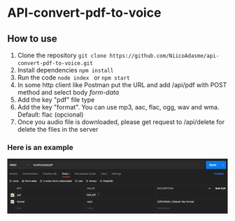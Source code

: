 # API-convert-pdf-to-voice

## How to use

1. Clone the repository
`` git clone https://github.com/NiicoAdasme/api-convert-pdf-to-voice.git ``
2. Install dependencies ``npm install``
3. Run the code 
``node index `` or ``npm start`` 
4. In some http client like Postman put the URL and add /api/pdf with POST method and select body *form-data*
5. Add the key "pdf" file type
6. Add the key "format". You can use mp3, aac, flac, ogg, wav and wma. Default: flac (opcional)
7. Once you audio file is downloaded, please get request to /api/delete for delete the files in the server

### Here is an example
![Postman Rquest](https://github.com/NiicoAdasme/api-convert-pdf-to-voice/blob/main/src/assets/example.png?raw=true)
